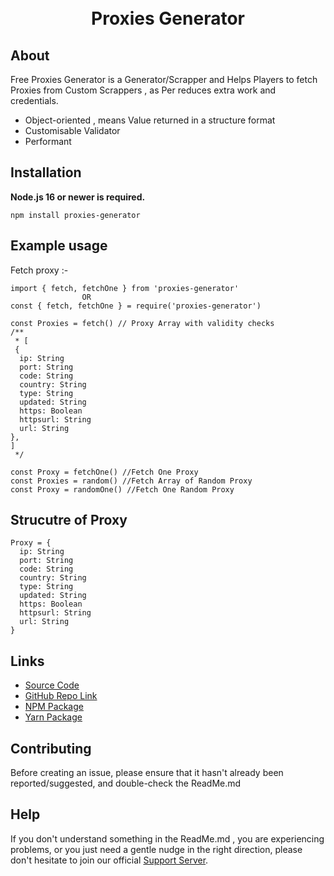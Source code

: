 <div align="center">
  <br />
  <br />
  <p>
<h1>Proxies Generator</h1>
  </p>
</div>

## About

Free Proxies Generator is a Generator/Scrapper and Helps Players to fetch Proxies from Custom Scrappers , as Per reduces extra work and credentials.

- Object-oriented , means Value returned in a structure format
- Customisable Validator
- Performant

## Installation

**Node.js 16 or newer is required.**

```
npm install proxies-generator
```

## Example usage

Fetch proxy :-

```
import { fetch, fetchOne } from 'proxies-generator'
                OR
const { fetch, fetchOne } = require('proxies-generator')

const Proxies = fetch() // Proxy Array with validity checks
/**
 * [
 {
  ip: String
  port: String
  code: String
  country: String
  type: String
  updated: String
  https: Boolean
  httpsurl: String
  url: String
},
]
 */

const Proxy = fetchOne() //Fetch One Proxy
const Proxies = random() //Fetch Array of Random Proxy
const Proxy = randomOne() //Fetch One Random Proxy
```

## Strucutre of Proxy

```
Proxy = {
  ip: String
  port: String
  code: String
  country: String
  type: String
  updated: String
  https: Boolean
  httpsurl: String
  url: String
}
```

## Links

- [Source Code](https://github.com/SidisLiveYT/proxies-generator.git)
- [GitHub Repo Link](https://github.com/SidisLiveYT/proxies-generator)
- [NPM Package](https://www.npmjs.com/package/proxies-generator)
- [Yarn Package](https://yarn.pm/proxies-generator)

## Contributing

Before creating an issue, please ensure that it hasn't already been reported/suggested, and double-check the ReadMe.md

## Help

If you don't understand something in the ReadMe.md , you are experiencing problems, or you just need a gentle
nudge in the right direction, please don't hesitate to join our official [Support Server](https://discord.gg/MfME24sJ2a).
